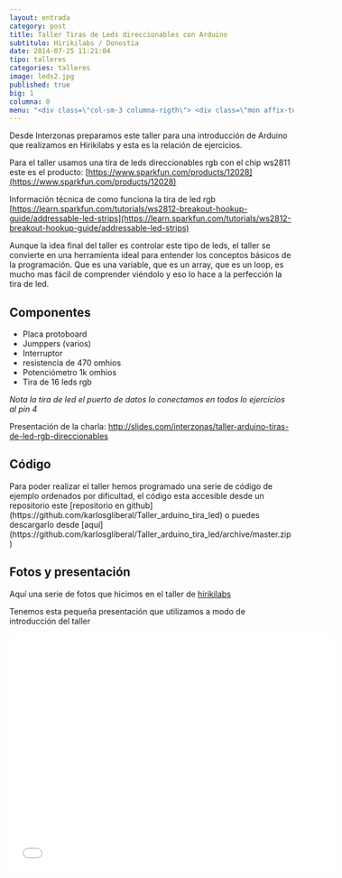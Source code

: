 ```yaml
---
layout: entrada
category: post
title: Taller Tiras de Leds direccionables con Arduino
subtitulo: Hirikilabs / Donostia
date: 2014-07-25 11:21:04
tipo: talleres
categories: talleres
image: leds2.jpg
published: true
big: 1
columna: 0
menu: "<div class=\"col-sm-3 columna-rigth\"> <div class=\"mon affix-top\" data-spy=\"affix\" data-offset-top=\"250\" data-offset-bottom=\"3000\"><div class=\"menu-lateral-wrapper\"><h3 class=\"title-menu-lateral\">Menú</h3><ul class=\"menu-lateral\"><li><a href=\"#componentes\">Componentes</a></li><li><a href=\"#codigo\">Código</a></li><li><a href=\"#fotos\">Presentación y fotos</a></li></ul></div><div class=\"wrapper-contacto\"><p>Si estas interesado en organizar un taller o tienes cualquier duda:</p><a class=\"btn btn-orange btn-primary\" href=\"mailto:hola@interzonas.info?subject=Contacto desde Interzonas-labs\" role=\"button\">Escríbenos</a></div></div></div>"
---
```


Desde Interzonas preparamos este taller para una introducción de Arduino que realizamos en Hirikilabs y esta es la relación de ejercicios.

<!--mas-->

Para el taller usamos una tira de leds direccionables rgb con el chip ws2811 este es el producto:
[https://www.sparkfun.com/products/12028](https://www.sparkfun.com/products/12028)

Información técnica de como funciona la tira de led rgb [https://learn.sparkfun.com/tutorials/ws2812-breakout-hookup-guide/addressable-led-strips](https://learn.sparkfun.com/tutorials/ws2812-breakout-hookup-guide/addressable-led-strips)

Aunque la idea final del taller es controlar este tipo de leds, el taller se convierte en una herramienta ideal para entender los conceptos básicos de la programación. Que es una variable, que es un array, que es un loop, es mucho mas fácil de comprender viéndolo y eso lo hace a la perfección la tira de led.

<!--Componentes-->
<a name="componentes"></a>
<h2 class="title-big-seccion">Componentes</h2>

* Placa protoboard
* Jumppers (varios)
* Interruptor
* resistencia de 470 omhios
* Potenciómetro 1k omhios
* Tira de 16 leds rgb

*Nota la tira de led el puerto de datos lo conectamos en todos lo ejercicios al pin 4*

Presentación de la charla: http://slides.com/interzonas/taller-arduino-tiras-de-led-rgb-direccionables

<a name="codigo"></a>
<h2 class="title-big-seccion">Código</h2>
Para poder realizar el taller hemos programado una serie de código de ejemplo ordenados por dificultad, el código esta accesible desde un repositorio este [repositorio en github](https://github.com/karlosgliberal/Taller_arduino_tira_led) o puedes descargarlo desde [aquí](https://github.com/karlosgliberal/Taller_arduino_tira_led/archive/master.zip)


<a name="componentes"></a>
<h2 class="title-big-seccion">Fotos y presentación</h2>

Aquí una serie de fotos que hicimos en el taller de [hirikilabs](http://hirikilabs.tabakalera.eu)
<!-- Place this tag in your head or just before your close body tag. -->
<script type="text/javascript" src="https://apis.google.com/js/plusone.js"></script>

<!-- Place this tag where you want the widget to render. -->
<div class="g-post" data-href="https://plus.google.com/105484933848505786542/posts/DpgrZACmg83"></div>


Tenemos esta pequeña presentación que utilizamos a modo de introducción del taller
<iframe src="//slides.com/interzonas/taller-arduino-tiras-de-led-rgb-direccionables/embed" width="576" height="420" scrolling="no" frameborder="0" webkitallowfullscreen mozallowfullscreen allowfullscreen></iframe>



<!--fin-->
